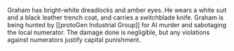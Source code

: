 Graham has bright-white dreadlocks and amber eyes. He wears a white suit and a black leather trench coat, and carries a switchblade knife. 
Graham is being hunted by [[protoGen Industrial Group]] for AI murder and sabotaging the local numerator. The damage done is negligible, but any violations against numerators justify capital punishment. 
